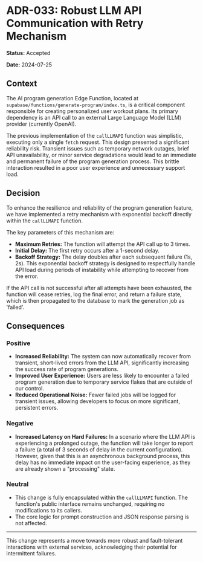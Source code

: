 # ADR-033: Robust LLM API Communication with Retry Mechanism

**Status:** Accepted

**Date:** 2024-07-25

## Context

The AI program generation Edge Function, located at `supabase/functions/generate-program/index.ts`, is a critical component responsible for creating personalized user workout plans. Its primary dependency is an API call to an external Large Language Model (LLM) provider (currently OpenAI).

The previous implementation of the `callLLMAPI` function was simplistic, executing only a single `fetch` request. This design presented a significant reliability risk. Transient issues such as temporary network outages, brief API unavailability, or minor service degradations would lead to an immediate and permanent failure of the program generation process. This brittle interaction resulted in a poor user experience and unnecessary support load.

## Decision

To enhance the resilience and reliability of the program generation feature, we have implemented a retry mechanism with exponential backoff directly within the `callLLMAPI` function.

The key parameters of this mechanism are:
-   **Maximum Retries:** The function will attempt the API call up to 3 times.
-   **Initial Delay:** The first retry occurs after a 1-second delay.
-   **Backoff Strategy:** The delay doubles after each subsequent failure (1s, 2s). This exponential backoff strategy is designed to respectfully handle API load during periods of instability while attempting to recover from the error.

If the API call is not successful after all attempts have been exhausted, the function will cease retries, log the final error, and return a failure state, which is then propagated to the database to mark the generation job as 'failed'.

## Consequences

### Positive
-   **Increased Reliability:** The system can now automatically recover from transient, short-lived errors from the LLM API, significantly increasing the success rate of program generations.
-   **Improved User Experience:** Users are less likely to encounter a failed program generation due to temporary service flakes that are outside of our control.
-   **Reduced Operational Noise:** Fewer failed jobs will be logged for transient issues, allowing developers to focus on more significant, persistent errors.

### Negative
-   **Increased Latency on Hard Failures:** In a scenario where the LLM API is experiencing a prolonged outage, the function will take longer to report a failure (a total of 3 seconds of delay in the current configuration). However, given that this is an asynchronous background process, this delay has no immediate impact on the user-facing experience, as they are already shown a "processing" state.

### Neutral
-   This change is fully encapsulated within the `callLLMAPI` function. The function's public interface remains unchanged, requiring no modifications to its callers.
-   The core logic for prompt construction and JSON response parsing is not affected.

---

This change represents a move towards more robust and fault-tolerant interactions with external services, acknowledging their potential for intermittent failures.